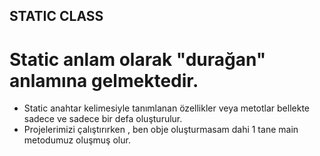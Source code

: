 ## STATIC CLASS
# Static anlam olarak "durağan" anlamına gelmektedir.
<ul>
<li> Static anahtar kelimesiyle tanımlanan özellikler veya metotlar bellekte sadece ve sadece bir defa oluşturulur. </li>
<li> Projelerimizi çalıştırırken , ben obje oluşturmasam dahi 1 tane main metodumuz oluşmuş olur.</li>
</ul>